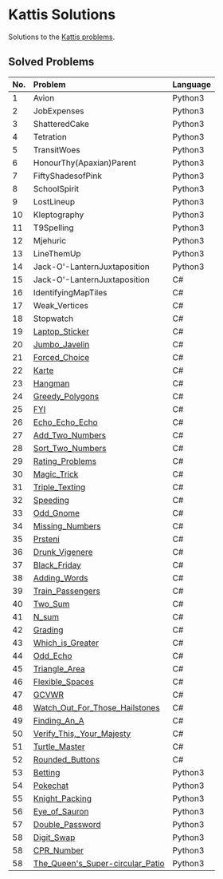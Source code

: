 # Kattis Solutions
Solutions to the [Kattis problems](https://open.kattis.com/).

## Solved Problems
|No.|Problem|Language|
|:-|:-|:-|
|1|Avion|Python3|
|2|JobExpenses|Python3|
|3|ShatteredCake|Python3|
|4|Tetration|Python3|
|5|TransitWoes|Python3|
|6|HonourThy(Apaxian)Parent|Python3|
|7|FiftyShadesofPink|Python3|
|8|SchoolSpirit|Python3|
|9|LostLineup|Python3|
|10|Kleptography|Python3|
|11|T9Spelling|Python3|
|12|Mjehuric|Python3|
|13|LineThemUp|Python3|
|14|Jack-O'-LanternJuxtaposition|Python3|
|15|Jack-O'-LanternJuxtaposition|C#|
|16|IdentifyingMapTiles|C#|
|17|Weak_Vertices|C#| 
|18|Stopwatch|C#|
|19|[Laptop_Sticker](https://open.kattis.com/problems/laptopsticker)|C#|
|20|[Jumbo_Javelin](https://open.kattis.com/problems/jumbojavelin)|C#|
|21|[Forced_Choice](https://open.kattis.com/problems/forcedchoice)|C#|
|22|[Karte](https://open.kattis.com/problems/karte)|C#|
|23|[Hangman](https://open.kattis.com/problems/hangman)|C#|
|24|[Greedy_Polygons](https://open.kattis.com/problems/greedypolygons)|C#|
|25|[FYI](https://open.kattis.com/problems/fyi)|C#|
|26|[Echo_Echo_Echo](https://open.kattis.com/problems/echoechoecho)|C#|
|27|[Add_Two_Numbers](https://open.kattis.com/problems/addtwonumbers)|C#|--######
|28|[Sort_Two_Numbers](https://open.kattis.com/problems/sorttwonumbers)|C#|
|29|[Rating_Problems](https://open.kattis.com/problems/ratingproblems)|C#|
|30|[Magic_Trick](https://open.kattis.com/problems/magictrick)|C#|
|31|[Triple_Texting](https://open.kattis.com/problems/tripletexting)|C#|
|32|[Speeding](https://open.kattis.com/problems/speeding)|C#|
|33|[Odd_Gnome](https://open.kattis.com/problems/oddgnome)|C#|
|34|[Missing_Numbers](https://open.kattis.com/problems/missingnumbers)|C#|
|35|[Prsteni](https://open.kattis.com/problems/prsteni)|C#|
|36|[Drunk_Vigenere](https://open.kattis.com/problems/drunkvigenere)|C#|
|37|[Black_Friday](https://open.kattis.com/problems/blackfriday)|C#|
|38|[Adding_Words](https://open.kattis.com/problems/addingwords)|C#|
|39|[Train_Passengers](https://open.kattis.com/problems/trainpassengers)|C#|
|40|[Two_Sum](https://open.kattis.com/problems/twosum)|C#|
|41|[N_sum](https://open.kattis.com/problems/nsum)|C#|
|42|[Grading](https://open.kattis.com/problems/grading)|C#|
|43|[Which_is_Greater](https://open.kattis.com/problems/whichisgreater)|C#|
|44|[Odd_Echo](https://open.kattis.com/problems/oddecho)|C#|
|45|[Triangle_Area](https://open.kattis.com/problems/triarea)|C#|
|46|[Flexible_Spaces](https://open.kattis.com/problems/flexible)|C#|
|47|[GCVWR](https://open.kattis.com/problems/gcvwr)|C#|
|48|[Watch_Out_For_Those_Hailstones](https://open.kattis.com/problems/hailstone)|C#|
|49|[Finding_An_A](https://open.kattis.com/problems/findingana)|C#|
|50|[Verify_This,_Your_Majesty](https://open.kattis.com/problems/queens)|C#|
|51|[Turtle_Master](https://open.kattis.com/problems/turtlemaster)|C#|
|52|[Rounded_Buttons](https://open.kattis.com/problems/roundedbuttons)|C#|
|53|[Betting](https://open.kattis.com/problems/betting)|Python3|
|54|[Pokechat](https://open.kattis.com/problems/pokechat)|Python3|
|55|[Knight_Packing](https://open.kattis.com/problems/knightpacking)|Python3|
|56|[Eye_of_Sauron](https://open.kattis.com/problems/eyeofsauron)|Python3|
|57|[Double_Password](https://open.kattis.com/problems/doublepassword)|Python3|
|58|[Digit_Swap](https://open.kattis.com/problems/digitswap)|Python3|
|58|[CPR_Number](https://open.kattis.com/problems/cprnummer)|Python3|
|58|[The_Queen's_Super-circular_Patio](https://open.kattis.com/problems/queenspatio)|Python3|

